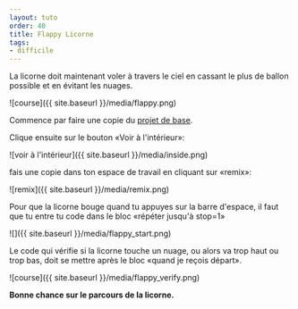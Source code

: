 ```yaml
---
layout: tuto
order: 40
title: Flappy Licorne
tags:
- difficile
---
```


La licorne doit maintenant voler à travers le ciel en cassant le plus de ballon possible et en évitant les nuages.

![course]({{ site.baseurl }}/media/flappy.png)

Commence par faire une copie du [projet de base](https://scratch.mit.edu/projects/111411334/).

Clique ensuite sur le bouton «Voir à l'intérieur»:

![voir à l'intérieur]({{ site.baseurl }}/media/inside.png)

fais une copie dans ton espace de travail en cliquant sur «remix»:

![remix]({{ site.baseurl }}/media/remix.png)

Pour que la licorne bouge quand tu appuyes sur la barre d'espace, il faut que tu entre tu code dans le bloc «répéter jusqu'à stop=1»

![]({{ site.baseurl }}/media/flappy_start.png)

Le code qui vérifie si la licorne touche un nuage, ou alors va trop haut ou trop bas, doit se mettre après le bloc «quand je reçois départ».

![course]({{ site.baseurl }}/media/flappy_verify.png)


**Bonne chance sur le parcours de la licorne.**
